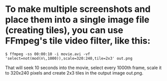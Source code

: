 # To make multiple screenshots and place them into a single image file (creating tiles), you can use FFmpeg's tile video filter, like this:
```
$ ffmpeg -ss 00:00:10 -i movie.avi -vf 'select=not(mod(n\,1000)),scale=320:240,tile=2x3' out.png
```

That will seek 10 seconds into the movie, select every 1000th frame, scale it to 320x240 pixels and create 2x3 tiles in the output image out.png.
